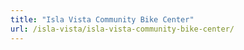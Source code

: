 ```yaml
---
title: "Isla Vista Community Bike Center"
url: /isla-vista/isla-vista-community-bike-center/
---
```

